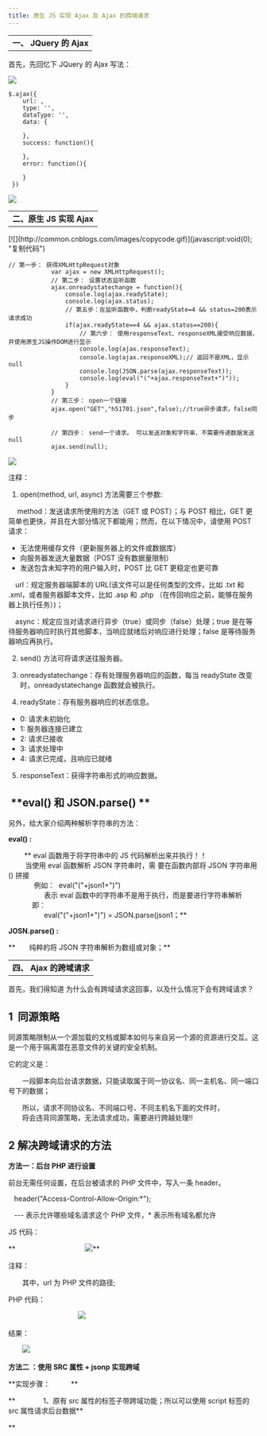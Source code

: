 ```yaml
---
title: 原生 JS 实现 Ajax 及 Ajax 的跨域请求
---
```

<table border="0"><tbody><tr><td><strong>一、&nbsp;JQuery 的 Ajax</strong></td></tr></tbody></table>
首先，先回忆下 JQuery 的 Ajax 写法：

[![](http://common.cnblogs.com/images/copycode.gif)](javascript:void(0); "复制代码")

```
$.ajax({
    url: ,
    type: '',
    dataType: '',
    data: {
          
    },
    success: function(){
         
    },
    error: function(){
          
    }
 })

```

[![](http://common.cnblogs.com/images/copycode.gif)](javascript:void(0); "复制代码")

<table border="0"><tbody><tr><td><strong>二、原生 JS 实现 Ajax</strong></td></tr></tbody></table>
[![](http://common.cnblogs.com/images/copycode.gif)](javascript:void(0); "复制代码")

```
// 第一步： 获得XMLHttpRequest对象
            var ajax = new XMLHttpRequest();
            // 第二步： 设置状态监听函数
            ajax.onreadystatechange = function(){
                console.log(ajax.readyState);
                console.log(ajax.status);
                // 第五步：在监听函数中，判断readyState=4 && status=200表示请求成功
                if(ajax.readyState==4 && ajax.status==200){
                    // 第六步： 使用responseText、responseXML接受响应数据，并使用原生JS操作DOM进行显示
                    console.log(ajax.responseText);
                    console.log(ajax.responseXML);// 返回不是XML，显示null
                    console.log(JSON.parse(ajax.responseText));
                    console.log(eval("("+ajax.responseText+")"));
                }
            }
            // 第三步： open一个链接
            ajax.open("GET","h51701.json",false);//true异步请求，false同步
            
            // 第四步： send一个请求。 可以发送对象和字符串，不需要传递数据发送null
            ajax.send(null);

```

[![](http://common.cnblogs.com/images/copycode.gif)](javascript:void(0); "复制代码")


注释：

1. open(method, url, async) 方法需要三个参数:

　 method：发送请求所使用的方法（GET 或 POST）；与 POST 相比，GET 更简单也更快，并且在大部分情况下都能用；然而，在以下情况中，请使用 POST 请求：

*   无法使用缓存文件（更新服务器上的文件或数据库）
*   向服务器发送大量数据（POST 没有数据量限制）
*   发送包含未知字符的用户输入时，POST 比 GET 更稳定也更可靠

　url：规定服务器端脚本的 URL(该文件可以是任何类型的文件，比如 .txt 和 .xml，或者服务器脚本文件，比如 .asp 和 .php （在传回响应之前，能够在服务器上执行任务）)；

　async：规定应当对请求进行异步（true）或同步（false）处理；true 是在等待服务器响应时执行其他脚本，当响应就绪后对响应进行处理；false 是等待服务器响应再执行。

2. send() 方法可将请求送往服务器。

3. onreadystatechange：存有处理服务器响应的函数，每当 readyState 改变时，onreadystatechange 函数就会被执行。

4. readyState：存有服务器响应的状态信息。

*   0: 请求未初始化
*   1: 服务器连接已建立
*   2: 请求已接收
*   3: 请求处理中
*   4: 请求已完成，且响应已就绪

5. responseText：获得字符串形式的响应数据。

 **eval() 和 JSON.parse() **
---------------------------

另外，给大家介绍两种解析字符串的方法：

**eval() :**

　　 ** eval 函数用于将字符串中的 JS 代码解析出来并执行！！       
   　  当使用 eval 函数解析 JSON 字符串时，需 要在函数内部将 JSON 字符串用 () 拼接  
   　　   例如：  eval("("+json1+")")  
  　　　　  表示 eval 函数中的字符串不是用于执行，而是要进行字符串解析  
  　　   即：  
   　　　　 eval("("+json1+")") = JSON.parse(json1；**

**JOSN.parse() :**

**　　纯粹的将 JSON 字符串解析为数组或对象；**

<table border="0"><tbody><tr><td><strong>四、&nbsp;Ajax 的跨域请求</strong></td></tr></tbody></table>
首先，我们得知道 为什么会有跨域请求这回事，以及什么情况下会有跨域请求？

1  **同源策略**
-----------

同源策略限制从一个源加载的文档或脚本如何与来自另一个源的资源进行交互。这是一个用于隔离潜在恶意文件的关键的安全机制。

它的定义是：

　　一段脚本向后台请求数据，只能读取属于同一协议名、同一主机名、同一端口号下的数据；

　　所以，请求不同协议名、不同端口号、不同主机名下面的文件时，  
       将会违背同源策略，无法请求成功，需要进行跨越处理!!

2 **解决跨域请求的方法**
---------------

**方法一：**后台 PHP 进行设置****

前台无需任何设置，在后台被请求的 PHP 文件中，写入一条 header。

   header("Access-Control-Allow-Origin:*");

   --- 表示允许哪些域名请求这个 PHP 文件，* 表示所有域名都允许

JS 代码：

**　　　　　　　　　　![](https://images2017.cnblogs.com/blog/1206202/201711/1206202-20171104202603029-1699177757.png)**

注释：

　　其中，url 为 PHP 文件的路径;

PHP 代码：

　　　　　　　　　　![](https://images2017.cnblogs.com/blog/1206202/201711/1206202-20171104205632779-1059622645.png)

结果：

　　![](https://images2017.cnblogs.com/blog/1206202/201711/1206202-20171104203310529-263998610.png)

**方法二 ：**使用 SRC 属性 + jsonp 实现跨域****


**实现步骤：　　　**

**　　　　1、原有 src 属性的标签子带跨域功能；所以可以使用 script 标签的 src 属性请求后台数据**

** 　　　　　　 <script src="http://127.0.0.1/json.php">< /script>**

**  　　　 2、用于 src 在加载数据成功后，会直接将加载的内容放到 script 标签中；**

**　　　　　　   所以，后台直接返回 JSON 字符串将不能在 script 标签中解析。**

**  　　　　　　 因此，后台应该返回给前台一个回调函数名，并将 JSON 字符串作为参数传入。**

**  　　　　　　　　后台 PHP 文件中返回： echo "callback({$json})";**

**  　　   3、前台接收到返回的回调函数，将直接在 script 标签中调用。因此，需要声明这样一个回调函数，作为请求成功的回调**

[?](#)

<table border="0" cellpadding="0" cellspacing="0"><tbody><tr><td>1234567</td><td><code>function callback(data){</code>&nbsp;<code>alert("请求成功!!");</code>&nbsp;<code>console.log(data);</code>&nbsp;<code>}</code></td></tr></tbody></table>
JS 代码：

　　　　　　　　　　　　![](https://images2017.cnblogs.com/blog/1206202/201711/1206202-20171104204359670-1159434907.png)

PHP 文件：

　　　　　　![](https://images2017.cnblogs.com/blog/1206202/201711/1206202-20171104204620545-357175626.png)　　　　　　

结果：

　　　　　　　　　　　　![](https://images2017.cnblogs.com/blog/1206202/201711/1206202-20171104203747138-8801060.png)

****方法三 ：JQuery 的 Ajax 实现 jsonp****

**　　1、在 ajax 请求时，设置 dataType 为 "jsonp"；**

**       2、后台返回时，依然需要返回回调函数名，但是，ajax 在发送请求时，会默认使用 get 请求将回调函数名发给后台，**

**  　　　　 后台 $_GET['callback'] 取出函数名：**

**   　　　　　　---   echo "{$_GET['callback']}({$str})";**

**       3、后台返回以后，前台就可以使用 ajax 的 success 函数作为成功的回调**

** 　　　　　　  ---    success : function(data){}**

 js 代码：

　　　　　　　　![](https://images2017.cnblogs.com/blog/1206202/201711/1206202-20171104203628591-1068515119.png)

**PHP 文件：　　**　　　　　　　

　　　　　　　　　　![](https://images2017.cnblogs.com/blog/1206202/201711/1206202-20171104203724795-578907116.png)

结果：

　　![](https://images2017.cnblogs.com/blog/1206202/201711/1206202-20171104205045310-1140197937.png)

当然，后台也可以随便返回一个函数名，前台只要请求成功，就会自动调用这个函数。类似第二条的②、③步，而不需要本方法的第③步

 PHP 返回： echo "callback({$str})";

  JS 代码：  function callback(data){

　　　　　　　　console.log(data);

　　　　　　}

**js 代码：**

**　　　　　　　　![](https://images2017.cnblogs.com/blog/1206202/201711/1206202-20171104205327701-867851017.png)**

**PHP 文件：**

　　　　　　　　　　![](https://images2017.cnblogs.com/blog/1206202/201711/1206202-20171104205407420-1920299817.png)

结果：

　　　　　　　　![](https://images2017.cnblogs.com/blog/1206202/201711/1206202-20171104205441685-177870530.png)

虽然，影子是一名 web 前端工程师，但是，影子中的觉得关于数据交互这一块，对我们这一群人来说，要用的地方还是，比较多的；况且，就算是用不到，多一技傍身也是，不错的；

好了，今天，影子的分享，就到这里结束了，感谢大家的支持!!!!